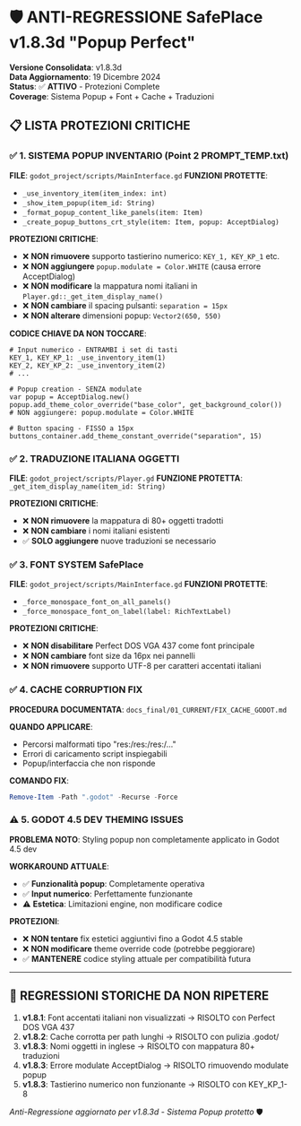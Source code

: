 # 🛡️ **ANTI-REGRESSIONE SafePlace v1.8.3d "Popup Perfect"**

**Versione Consolidata**: v1.8.3d  
**Data Aggiornamento**: 19 Dicembre 2024  
**Status**: ✅ **ATTIVO** - Protezioni Complete  
**Coverage**: Sistema Popup + Font + Cache + Traduzioni

## 📋 **LISTA PROTEZIONI CRITICHE**

### ✅ **1. SISTEMA POPUP INVENTARIO (Point 2 PROMPT_TEMP.txt)**
**FILE**: `godot_project/scripts/MainInterface.gd`
**FUNZIONI PROTETTE**: 
- `_use_inventory_item(item_index: int)` 
- `_show_item_popup(item_id: String)`
- `_format_popup_content_like_panels(item: Item)`
- `_create_popup_buttons_crt_style(item: Item, popup: AcceptDialog)`

**PROTEZIONI CRITICHE**:
- ❌ **NON rimuovere** supporto tastierino numerico: `KEY_1, KEY_KP_1` etc.
- ❌ **NON aggiungere** `popup.modulate = Color.WHITE` (causa errore AcceptDialog)
- ❌ **NON modificare** la mappatura nomi italiani in `Player.gd::_get_item_display_name()`
- ❌ **NON cambiare** il spacing pulsanti: `separation = 15px`
- ❌ **NON alterare** dimensioni popup: `Vector2(650, 550)`

**CODICE CHIAVE DA NON TOCCARE**:
```gdscript
# Input numerico - ENTRAMBI i set di tasti
KEY_1, KEY_KP_1: _use_inventory_item(1)
KEY_2, KEY_KP_2: _use_inventory_item(2)
# ...

# Popup creation - SENZA modulate
var popup = AcceptDialog.new()
popup.add_theme_color_override("base_color", get_background_color())
# NON aggiungere: popup.modulate = Color.WHITE

# Button spacing - FISSO a 15px
buttons_container.add_theme_constant_override("separation", 15)
```

### ✅ **2. TRADUZIONE ITALIANA OGGETTI**
**FILE**: `godot_project/scripts/Player.gd`
**FUNZIONE PROTETTA**: `_get_item_display_name(item_id: String)`

**PROTEZIONI CRITICHE**:
- ❌ **NON rimuovere** la mappatura di 80+ oggetti tradotti
- ❌ **NON cambiare** i nomi italiani esistenti
- ✅ **SOLO aggiungere** nuove traduzioni se necessario

### ✅ **3. FONT SYSTEM SafePlace**
**FILE**: `godot_project/scripts/MainInterface.gd`
**FUNZIONI PROTETTE**: 
- `_force_monospace_font_on_all_panels()`
- `_force_monospace_font_on_label(label: RichTextLabel)`

**PROTEZIONI CRITICHE**:
- ❌ **NON disabilitare** Perfect DOS VGA 437 come font principale
- ❌ **NON cambiare** font size da 16px nei pannelli
- ❌ **NON rimuovere** supporto UTF-8 per caratteri accentati italiani

### ✅ **4. CACHE CORRUPTION FIX**
**PROCEDURA DOCUMENTATA**: `docs_final/01_CURRENT/FIX_CACHE_GODOT.md`

**QUANDO APPLICARE**:
- Percorsi malformati tipo "res:/res:/res:/..."
- Errori di caricamento script inspiegabili
- Popup/interfaccia che non risponde

**COMANDO FIX**:
```powershell
Remove-Item -Path ".godot" -Recurse -Force
```

### ⚠️ **5. GODOT 4.5 DEV THEMING ISSUES**
**PROBLEMA NOTO**: Styling popup non completamente applicato in Godot 4.5 dev

**WORKAROUND ATTUALE**:
- ✅ **Funzionalità popup**: Completamente operativa
- ✅ **Input numerico**: Perfettamente funzionante  
- ⚠️ **Estetica**: Limitazioni engine, non modificare codice

**PROTEZIONI**:
- ❌ **NON tentare** fix estetici aggiuntivi fino a Godot 4.5 stable
- ❌ **NON modificare** theme override code (potrebbe peggiorare)
- ✅ **MANTENERE** codice styling attuale per compatibilità futura

---

## 🚨 **REGRESSIONI STORICHE DA NON RIPETERE**

1. **v1.8.1**: Font accentati italiani non visualizzati → RISOLTO con Perfect DOS VGA 437
2. **v1.8.2**: Cache corrotta per path lunghi → RISOLTO con pulizia .godot/
3. **v1.8.3**: Nomi oggetti in inglese → RISOLTO con mappatura 80+ traduzioni
4. **v1.8.3**: Errore modulate AcceptDialog → RISOLTO rimuovendo modulate popup
5. **v1.8.3**: Tastierino numerico non funzionante → RISOLTO con KEY_KP_1-8

*Anti-Regressione aggiornato per v1.8.3d - Sistema Popup protetto* 🛡️ 